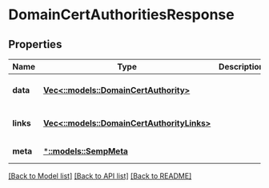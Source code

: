 # DomainCertAuthoritiesResponse

## Properties
Name | Type | Description | Notes
------------ | ------------- | ------------- | -------------
**data** | [**Vec<::models::DomainCertAuthority>**](DomainCertAuthority.md) |  | [optional] [default to null]
**links** | [**Vec<::models::DomainCertAuthorityLinks>**](DomainCertAuthorityLinks.md) |  | [optional] [default to null]
**meta** | [***::models::SempMeta**](SempMeta.md) |  | [default to null]

[[Back to Model list]](../README.md#documentation-for-models) [[Back to API list]](../README.md#documentation-for-api-endpoints) [[Back to README]](../README.md)


